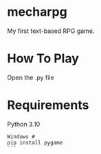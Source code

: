 # mecharpg
My first text-based RPG game.
# How To Play
Open the .py file
# Requirements
Python 3.10
```
Windows #
pip install pygame
´´´
